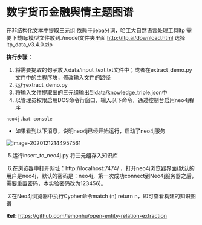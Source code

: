 # 数字货币金融舆情主题图谱
在非结构化文本中提取三元组
依赖于jieba分词，哈工大自然语言处理工具ltp
需要下载ltp模型文件放到./model文件夹里面
http://ltp.ai/download.html  选择 ltp_data_v3.4.0.zip

**执行步骤：**

1.	将需要提取的句子放入data/input_text.txt文件中；或者在extract_demo.py文件中的主程序块，修改输入文件的路径
2.	运行extract_demo.py
3.	将输入文件提取出的三元组输出到data/knowledge_triple.json中
4.	以管理员权限启用DOS命令行窗口，输入以下命令，通过控制台启用neo4j程序

```
neo4j.bat console
```

+ 如果看到以下消息，说明neo4j已经开始运行，启动了neo4j服务

![image-20201212144957561](C:\Users\Administrator\AppData\Roaming\Typora\typora-user-images\image-20201212144957561.png)

​	5.运行insert_to_neo4j.py 将三元组存入知识库

​	6.在浏览器中打开网址：http://localhost:7474/ ，打开neo4j浏览器界面(默认的用户是neo4j，默认的密码是：neo4j，第一次成功connect到Neo4j服务器之后，需要重置密码，本实验密码改为123456)。

​	7.在Neo4j浏览器中执行Cypher命令match (n) return n，即可查看构建的知识图谱

**Ref:** https://github.com/lemonhu/open-entity-relation-extraction

